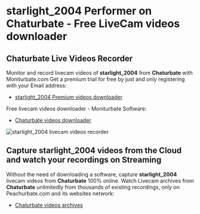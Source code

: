 # starlight_2004 Performer on Chaturbate - Free LiveCam videos downloader

## Chaturbate Live Videos Recorder

Monitor and record livecam videos of **starlight_2004** from **Chaturbate** with Moniturbate.com
Get a premium trial for free by just and only registering with your Email address:
* [starlight_2004 Premium videos downloader](https://moniturbate.com/request-demo-licence-key.html)

Free livecam videos downloader - Moniturbate Software:
* [Chaturbate videos downloader](https://moniturbate.com/moniturbate-download-software.html)

![starlight_2004 livecam videos recorder](https://peachurnet.com/templates/moniturbate-software.png)


## Capture starlight_2004 videos from the Cloud and watch your recordings on Streaming

Without the need of downloading a software, capture **starlight_2004** livecam videos from **Chaturbate** 100% online.
Watch Livecam archives from **Chaturbate** unlimitedly from thousands of existing recordings, only on Peachurbate.com and its websites network:
* [Chaturbate videos archives](https://peachurnet.com/)